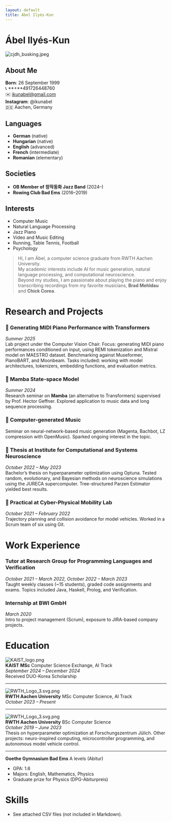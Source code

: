 ```yaml
---
layout: default
title: Ábel Ilyés-Kun
---
```


# Ábel Ilyés-Kun

![cjdh_busking.jpeg](./cjdh_busking.jpeg)

## About Me

**Born**: 26 September 1999  
📞 **+**491726448760  
✉️ ikunabel@gmail.com  
**Instagram**: @ikunabel  
🇩🇪 Aachen, Germany

## Languages

- **German** (native)  
- **Hungarian** (native)  
- **English** (advanced)  
- **French** (intermediate)  
- **Romanian** (elementary)

## Societies

- **OB Member of 창작동화 Jazz Band** (2024–)  
- **Rowing Club Bad Ems** (2016–2019)

## Interests

- Computer Music  
- Natural Language Processing  
- Jazz Piano  
- Video and Music Editing  
- Running, Table Tennis, Football  
- Psychology

> Hi, I am Ábel, a computer science graduate from RWTH Aachen University.  
> My academic interests include AI for music generation, natural language processing, and computational neuroscience.  
> Beyond my studies, I am passionate about playing the piano and enjoy transcribing recordings from my favorite musicians, **Brad Mehldau** and **Chick Corea**.

# Research and Projects

### 🎹 Generating MIDI Piano Performance with Transformers  
*Summer 2025*  
Lab project under the Computer Vision Chair. Focus: generating MIDI piano performances conditioned on input, using REMI tokenization and Mistral model on MAESTRO dataset. Benchmarking against Museformer, PianoBART, and Moonbeam. Tasks included: working with model architectures, tokenizers, embedding functions, and evaluation metrics.

### 🐍 Mamba State-space Model  
*Summer 2024*  
Research seminar on **Mamba** (an alternative to Transformers) supervised by Prof. Hector Geffner. Explored application to music data and long sequence processing.

### 🎵 Computer-generated Music  
Seminar on neural-network-based music generation (Magenta, Bachbot, LZ compression with OpenMusic). Sparked ongoing interest in the topic.

### 🧠 Thesis at Institute for Computational and Systems Neuroscience  
*October 2022 – May 2023*  
Bachelor’s thesis on hyperparameter optimization using Optuna. Tested random, evolutionary, and Bayesian methods on neuroscience simulations using the JURECA supercomputer. Tree-structured Parzen Estimator yielded best results.

### 🚙 Practical at Cyber-Physical Mobility Lab  
*October 2021 – February 2022*  
Trajectory planning and collision avoidance for model vehicles. Worked in a Scrum team of six using Git.

# Work Experience

### Tutor at Research Group for Programming Languages and Verification  
*October 2021 – March 2022, October 2022 – March 2023*  
Taught weekly classes (~15 students), graded code assignments and exams. Topics included Java, Haskell, Prolog, and Verification.

### Internship at BWI GmbH  
*March 2020*  
Intro to project management (Scrum), exposure to JIRA-based company projects.

# Education

![KAIST_logo.png](./KAIST_logo.svg.png)  
**KAIST MSc** Computer Science Exchange, AI Track  
*September 2024 – December 2024*  
Received DUO-Korea Scholarship

---

![RWTH_Logo_3.svg.png](./RWTH_Logo_3.svg.png)  
**RWTH Aachen University** MSc Computer Science, AI Track  
*October 2023 – Present*

---

![RWTH_Logo_3.svg.png](./RWTH_Logo_3.svg.png)  
**RWTH Aachen University** BSc Computer Science  
*October 2019 – June 2023*  
Thesis on hyperparameter optimization at Forschungszentrum Jülich. Other projects: neuro-inspired computing, microcontroller programming, and autonomous model vehicle control.

---

**Goethe Gymnasium Bad Ems** A levels (Abitur)  
- GPA: 1.6  
- Majors: English, Mathematics, Physics  
- Graduate prize for Physics (DPG-Abiturpreis)

# Skills

- See attached CSV files (not included in Markdown).

